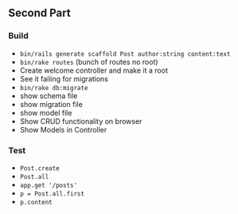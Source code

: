 ## Second Part

### Build
* `bin/rails generate scaffold Post author:string content:text`
* `bin/rake routes` (bunch of routes no root)
* Create welcome controller and make it a root
* See it failing for migrations
* `bin/rake db:migrate`
* show schema file
* show migration file
* show model file
* Show CRUD functionality on browser
* Show Models in Controller

### Test
* `Post.create`
* `Post.all`
* `app.get '/posts'`
* `p = Post.all.first`
* `p.content`